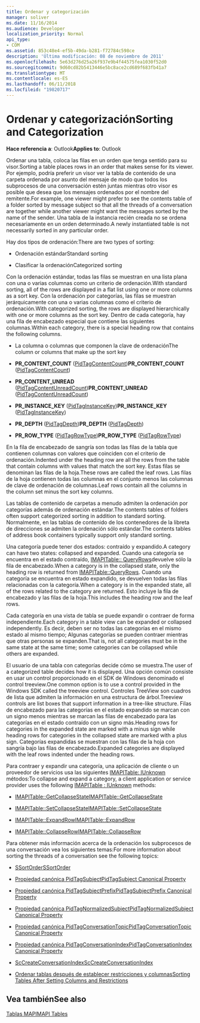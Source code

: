 ```yaml
---
title: Ordenar y categorización
manager: soliver
ms.date: 11/16/2014
ms.audience: Developer
localization_priority: Normal
api_type:
- COM
ms.assetid: 853c48e4-ef5b-49da-b281-f72784c598ce
description: 'Última modificación: 08 de noviembre de 2011'
ms.openlocfilehash: 5e63d276d25a26f937e9b4f44575fea1030f52d0
ms.sourcegitcommit: 9d60cd82b5413446e5bc8ace2cd689f683fb41a7
ms.translationtype: MT
ms.contentlocale: es-ES
ms.lasthandoff: 06/11/2018
ms.locfileid: "19820717"
---
```

# <a name="sorting-and-categorization"></a><span data-ttu-id="ae6d6-103">Ordenar y categorización</span><span class="sxs-lookup"><span data-stu-id="ae6d6-103">Sorting and Categorization</span></span>

 
  
<span data-ttu-id="ae6d6-104">**Hace referencia a**: Outlook</span><span class="sxs-lookup"><span data-stu-id="ae6d6-104">**Applies to**: Outlook</span></span> 
  
<span data-ttu-id="ae6d6-105">Ordenar una tabla, coloca las filas en un orden que tenga sentido para su visor.</span><span class="sxs-lookup"><span data-stu-id="ae6d6-105">Sorting a table places rows in an order that makes sense for its viewer.</span></span> <span data-ttu-id="ae6d6-106">Por ejemplo, podría preferir un visor ver la tabla de contenido de una carpeta ordenada por asunto del mensaje de modo que todos los subprocesos de una conversación estén juntas mientras otro visor es posible que desea que los mensajes ordenados por el nombre del remitente.</span><span class="sxs-lookup"><span data-stu-id="ae6d6-106">For example, one viewer might prefer to see the contents table of a folder sorted by message subject so that all the threads of a conversation are together while another viewer might want the messages sorted by the name of the sender.</span></span> <span data-ttu-id="ae6d6-107">Una tabla de la instancia recién creada no se ordena necesariamente en un orden determinado.</span><span class="sxs-lookup"><span data-stu-id="ae6d6-107">A newly instantiated table is not necessarily sorted in any particular order.</span></span> 
  
<span data-ttu-id="ae6d6-108">Hay dos tipos de ordenación:</span><span class="sxs-lookup"><span data-stu-id="ae6d6-108">There are two types of sorting:</span></span>
  
- <span data-ttu-id="ae6d6-109">Ordenación estándar</span><span class="sxs-lookup"><span data-stu-id="ae6d6-109">Standard sorting</span></span>
    
- <span data-ttu-id="ae6d6-110">Clasificar la ordenación</span><span class="sxs-lookup"><span data-stu-id="ae6d6-110">Categorized sorting</span></span> 
    
<span data-ttu-id="ae6d6-111">Con la ordenación estándar, todas las filas se muestran en una lista plana con una o varias columnas como un criterio de ordenación.</span><span class="sxs-lookup"><span data-stu-id="ae6d6-111">With standard sorting, all of the rows are displayed in a flat list using one or more columns as a sort key.</span></span> <span data-ttu-id="ae6d6-112">Con la ordenación por categorías, las filas se muestran jerárquicamente con una o varias columnas como el criterio de ordenación.</span><span class="sxs-lookup"><span data-stu-id="ae6d6-112">With categorized sorting, the rows are displayed hierarchically with one or more columns as the sort key.</span></span> <span data-ttu-id="ae6d6-113">Dentro de cada categoría, hay una fila de encabezado especial que contiene las siguientes columnas.</span><span class="sxs-lookup"><span data-stu-id="ae6d6-113">Within each category, there is a special heading row that contains the following columns.</span></span>
  
- <span data-ttu-id="ae6d6-114">La columna o columnas que componen la clave de ordenación</span><span class="sxs-lookup"><span data-stu-id="ae6d6-114">The column or columns that make up the sort key</span></span>
    
- <span data-ttu-id="ae6d6-115">**PR_CONTENT_COUNT** ([PidTagContentCount](pidtagcontentcount-canonical-property.md))</span><span class="sxs-lookup"><span data-stu-id="ae6d6-115">**PR_CONTENT_COUNT** ([PidTagContentCount](pidtagcontentcount-canonical-property.md))</span></span>
    
- <span data-ttu-id="ae6d6-116">**PR_CONTENT_UNREAD** ([PidTagContentUnreadCount](pidtagcontentunreadcount-canonical-property.md))</span><span class="sxs-lookup"><span data-stu-id="ae6d6-116">**PR_CONTENT_UNREAD** ([PidTagContentUnreadCount](pidtagcontentunreadcount-canonical-property.md))</span></span>
    
- <span data-ttu-id="ae6d6-117">**PR_INSTANCE_KEY** ([PidTagInstanceKey](pidtaginstancekey-canonical-property.md))</span><span class="sxs-lookup"><span data-stu-id="ae6d6-117">**PR_INSTANCE_KEY** ([PidTagInstanceKey](pidtaginstancekey-canonical-property.md))</span></span>
    
- <span data-ttu-id="ae6d6-118">**PR_DEPTH** ([PidTagDepth](pidtagdepth-canonical-property.md))</span><span class="sxs-lookup"><span data-stu-id="ae6d6-118">**PR_DEPTH** ([PidTagDepth](pidtagdepth-canonical-property.md))</span></span>
    
- <span data-ttu-id="ae6d6-119">**PR_ROW_TYPE** ([PidTagRowType](pidtagrowtype-canonical-property.md))</span><span class="sxs-lookup"><span data-stu-id="ae6d6-119">**PR_ROW_TYPE** ([PidTagRowType](pidtagrowtype-canonical-property.md))</span></span> 
    
<span data-ttu-id="ae6d6-120">En la fila de encabezado de sangría son todas las filas de la tabla que contienen columnas con valores que coinciden con el criterio de ordenación.</span><span class="sxs-lookup"><span data-stu-id="ae6d6-120">Indented under the heading row are all the rows from the table that contain columns with values that match the sort key.</span></span> <span data-ttu-id="ae6d6-121">Estas filas se denominan las filas de la hoja.</span><span class="sxs-lookup"><span data-stu-id="ae6d6-121">These rows are called the leaf rows.</span></span> <span data-ttu-id="ae6d6-122">Las filas de la hoja contienen todas las columnas en el conjunto menos las columnas de clave de ordenación de columnas.</span><span class="sxs-lookup"><span data-stu-id="ae6d6-122">Leaf rows contain all the columns in the column set minus the sort key columns.</span></span> 
  
<span data-ttu-id="ae6d6-123">Las tablas de contenido de carpetas a menudo admiten la ordenación por categorías además de ordenación estándar.</span><span class="sxs-lookup"><span data-stu-id="ae6d6-123">The contents tables of folders often support categorized sorting in addition to standard sorting.</span></span> <span data-ttu-id="ae6d6-124">Normalmente, en las tablas de contenido de los contenedores de la libreta de direcciones se admiten la ordenación sólo estándar.</span><span class="sxs-lookup"><span data-stu-id="ae6d6-124">The contents tables of address book containers typically support only standard sorting.</span></span> 
  
<span data-ttu-id="ae6d6-125">Una categoría puede tener dos estados: contraído y expandido.</span><span class="sxs-lookup"><span data-stu-id="ae6d6-125">A category can have two states: collapsed and expanded.</span></span> <span data-ttu-id="ae6d6-126">Cuando una categoría se encuentra en el estado contraído, [IMAPITable:: QueryRows](imapitable-queryrows.md)devuelve sólo la fila de encabezado.</span><span class="sxs-lookup"><span data-stu-id="ae6d6-126">When a category is in the collapsed state, only the heading row is returned from [IMAPITable::QueryRows](imapitable-queryrows.md).</span></span> <span data-ttu-id="ae6d6-127">Cuando una categoría se encuentra en estado expandido, se devuelven todas las filas relacionadas con la categoría.</span><span class="sxs-lookup"><span data-stu-id="ae6d6-127">When a category is in the expanded state, all of the rows related to the category are returned.</span></span> <span data-ttu-id="ae6d6-128">Esto incluye la fila de encabezado y las filas de la hoja.</span><span class="sxs-lookup"><span data-stu-id="ae6d6-128">This includes the heading row and the leaf rows.</span></span> 
  
<span data-ttu-id="ae6d6-129">Cada categoría en una vista de tabla se puede expandir o contraer de forma independiente.</span><span class="sxs-lookup"><span data-stu-id="ae6d6-129">Each category in a table view can be expanded or collapsed independently.</span></span> <span data-ttu-id="ae6d6-130">Es decir, deben ser no todas las categorías en el mismo estado al mismo tiempo; Algunas categorías se pueden contraer mientras que otras personas se expanden.</span><span class="sxs-lookup"><span data-stu-id="ae6d6-130">That is, not all categories must be in the same state at the same time; some categories can be collapsed while others are expanded.</span></span> 
  
<span data-ttu-id="ae6d6-131">El usuario de una tabla con categorías decide cómo se muestra.</span><span class="sxs-lookup"><span data-stu-id="ae6d6-131">The user of a categorized table decides how it is displayed.</span></span> <span data-ttu-id="ae6d6-132">Una opción común consiste en usar un control proporcionado en el SDK de Windows denominado el control treeview.</span><span class="sxs-lookup"><span data-stu-id="ae6d6-132">One common option is to use a control provided in the Windows SDK called the treeview control.</span></span> <span data-ttu-id="ae6d6-133">Controles TreeView son cuadros de lista que admiten la información en una estructura de árbol.</span><span class="sxs-lookup"><span data-stu-id="ae6d6-133">Treeview controls are list boxes that support information in a tree-like structure.</span></span> <span data-ttu-id="ae6d6-134">Filas de encabezado para las categorías en el estado expandido se marcan con un signo menos mientras se marcan las filas de encabezado para las categorías en el estado contraído con un signo más.</span><span class="sxs-lookup"><span data-stu-id="ae6d6-134">Heading rows for categories in the expanded state are marked with a minus sign while heading rows for categories in the collapsed state are marked with a plus sign.</span></span> <span data-ttu-id="ae6d6-135">Categorías expandidas se muestran con las filas de la hoja con sangría bajo las filas de encabezado.</span><span class="sxs-lookup"><span data-stu-id="ae6d6-135">Expanded categories are displayed with the leaf rows indented under the heading rows.</span></span> 
  
<span data-ttu-id="ae6d6-136">Para contraer y expandir una categoría, una aplicación de cliente o un proveedor de servicios usa las siguientes [IMAPITable: IUnknown](imapitableiunknown.md) métodos:</span><span class="sxs-lookup"><span data-stu-id="ae6d6-136">To collapse and expand a category, a client application or service provider uses the following [IMAPITable : IUnknown](imapitableiunknown.md) methods:</span></span> 
  
- [<span data-ttu-id="ae6d6-137">IMAPITable::GetCollapseState</span><span class="sxs-lookup"><span data-stu-id="ae6d6-137">IMAPITable::GetCollapseState</span></span>](imapitable-getcollapsestate.md)
    
- [<span data-ttu-id="ae6d6-138">IMAPITable::SetCollapseState</span><span class="sxs-lookup"><span data-stu-id="ae6d6-138">IMAPITable::SetCollapseState</span></span>](imapitable-setcollapsestate.md)
    
- [<span data-ttu-id="ae6d6-139">IMAPITable::ExpandRow</span><span class="sxs-lookup"><span data-stu-id="ae6d6-139">IMAPITable::ExpandRow</span></span>](imapitable-expandrow.md)
    
- [<span data-ttu-id="ae6d6-140">IMAPITable::CollapseRow</span><span class="sxs-lookup"><span data-stu-id="ae6d6-140">IMAPITable::CollapseRow</span></span>](imapitable-collapserow.md)
    
<span data-ttu-id="ae6d6-141">Para obtener más información acerca de la ordenación los subprocesos de una conversación vea los siguientes temas:</span><span class="sxs-lookup"><span data-stu-id="ae6d6-141">For more information about sorting the threads of a conversation see the following topics:</span></span>
  
- [<span data-ttu-id="ae6d6-142">SSortOrder</span><span class="sxs-lookup"><span data-stu-id="ae6d6-142">SSortOrder</span></span>](ssortorder.md)
    
- [<span data-ttu-id="ae6d6-143">Propiedad canónica PidTagSubject</span><span class="sxs-lookup"><span data-stu-id="ae6d6-143">PidTagSubject Canonical Property</span></span>](pidtagsubject-canonical-property.md)
    
- [<span data-ttu-id="ae6d6-144">Propiedad canónica PidTagSubjectPrefix</span><span class="sxs-lookup"><span data-stu-id="ae6d6-144">PidTagSubjectPrefix Canonical Property</span></span>](pidtagsubjectprefix-canonical-property.md)
    
- [<span data-ttu-id="ae6d6-145">Propiedad canónica PidTagNormalizedSubject</span><span class="sxs-lookup"><span data-stu-id="ae6d6-145">PidTagNormalizedSubject Canonical Property</span></span>](pidtagnormalizedsubject-canonical-property.md)
    
- [<span data-ttu-id="ae6d6-146">Propiedad canónica PidTagConversationTopic</span><span class="sxs-lookup"><span data-stu-id="ae6d6-146">PidTagConversationTopic Canonical Property</span></span>](pidtagconversationtopic-canonical-property.md)
    
- [<span data-ttu-id="ae6d6-147">Propiedad canónica PidTagConversationIndex</span><span class="sxs-lookup"><span data-stu-id="ae6d6-147">PidTagConversationIndex Canonical Property</span></span>](pidtagconversationindex-canonical-property.md)
    
- [<span data-ttu-id="ae6d6-148">ScCreateConversationIndex</span><span class="sxs-lookup"><span data-stu-id="ae6d6-148">ScCreateConversationIndex</span></span>](sccreateconversationindex.md)
    
- [<span data-ttu-id="ae6d6-149">Ordenar tablas después de establecer restricciones y columnas</span><span class="sxs-lookup"><span data-stu-id="ae6d6-149">Sorting Tables After Setting Columns and Restrictions</span></span>](sorting-tables-after-setting-columns-and-restrictions.md)
    
## <a name="see-also"></a><span data-ttu-id="ae6d6-150">Vea también</span><span class="sxs-lookup"><span data-stu-id="ae6d6-150">See also</span></span>



[<span data-ttu-id="ae6d6-151">Tablas MAPI</span><span class="sxs-lookup"><span data-stu-id="ae6d6-151">MAPI Tables</span></span>](mapi-tables.md)

